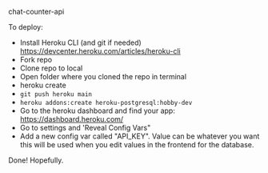 chat-counter-api

To deploy:

- Install Heroku CLI (and git if needed) 
	https://devcenter.heroku.com/articles/heroku-cli
- Fork repo
- Clone repo to local
- Open folder where you cloned the repo in terminal
- heroku create
- `git push heroku main`
- `heroku addons:create heroku-postgresql:hobby-dev`
- Go to the heroku dashboard and find your app:
	https://dashboard.heroku.com/
- Go to settings and 'Reveal Config Vars"
- Add a new config var called "API_KEY". Value can be whatever you want this will be used when you edit values in the frontend for the database.

Done! Hopefully.